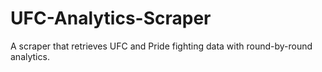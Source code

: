 # UFC-Analytics-Scraper
A scraper that retrieves UFC and Pride fighting data with round-by-round analytics.
